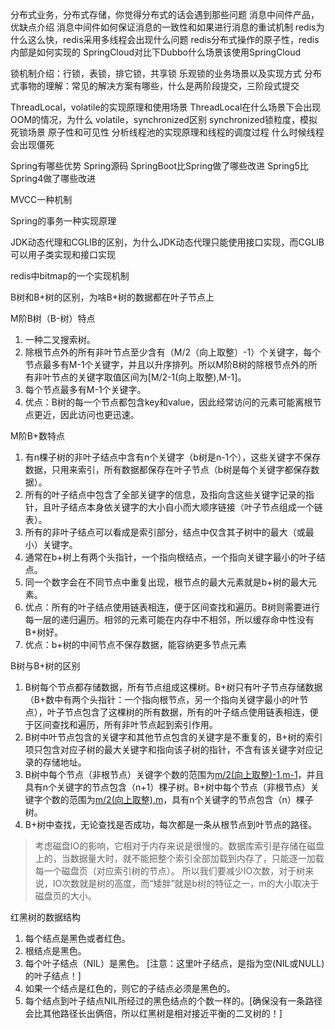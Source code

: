 分布式业务，分布式存储，你觉得分布式的话会遇到那些问题
消息中间件产品，优缺点介绍
消息中间件如何保证消息的一致性和如果进行消息的重试机制
redis为什么这么快，redis采用多线程会出现什么问题
redis分布式操作的原子性，redis内部是如何实现的
SpringCloud对比下Dubbo什么场景该使用SpringCloud

锁机制介绍：行锁，表锁，排它锁，共享锁
乐观锁的业务场景以及实现方式
分布式事物的理解：常见的解决方案有哪些，什么是两阶段提交，三阶段式提交

ThreadLocal，volatile的实现原理和使用场景
ThreadLocal在什么场景下会出现OOM的情况，为什么
volatile，synchronized区别
synchronized锁粒度，模拟死锁场景
原子性和可见性
分析线程池的实现原理和线程的调度过程
什么时候线程会出现僵死

Spring有哪些优势
Spring源码
SpringBoot比Spring做了哪些改进
Spring5比Spring4做了哪些改进

MVCC一种机制

Spring的事务一种实现原理

JDK动态代理和CGLIB的区别，为什么JDK动态代理只能使用接口实现，而CGLIB可以用子类实现和接口实现

redis中bitmap的一个实现机制

B树和B+树的区别，为啥B+树的数据都在叶子节点上

M阶B树（B-树）特点
1. 一种二叉搜索树。
2. 除根节点外的所有非叶节点至少含有（M/2（向上取整）-1）个关键字，每个节点最多有M-1个关键字，并且以升序排列。所以M阶B树的除根节点外的所有非叶节点的关键字取值区间为[M/2-1(向上取整),M-1]。
3. 每个节点最多有M-1个关键字。
4. 优点：B树的每一个节点都包含key和value，因此经常访问的元素可能离根节点更近，因此访问也更迅速。


M阶B+数特点
1. 有n棵子树的非叶子结点中含有n个关键字（b树是n-1个），这些关键字不保存数据，只用来索引，所有数据都保存在叶子节点（b树是每个关键字都保存数据）。
2. 所有的叶子结点中包含了全部关键字的信息，及指向含这些关键字记录的指针，且叶子结点本身依关键字的大小自小而大顺序链接（叶子节点组成一个链表）。
3. 所有的非叶子结点可以看成是索引部分，结点中仅含其子树中的最大（或最小）关键字。
4. 通常在b+树上有两个头指针，一个指向根结点，一个指向关键字最小的叶子结点。
5. 同一个数字会在不同节点中重复出现，根节点的最大元素就是b+树的最大元素。
6. 优点：所有的叶子结点使用链表相连，便于区间查找和遍历。B树则需要进行每一层的递归遍历。相邻的元素可能在内存中不相邻，所以缓存命中性没有B+树好。
7. 优点：b+树的中间节点不保存数据，能容纳更多节点元素

B树与B+树的区别
1. B树每个节点都存储数据，所有节点组成这棵树。B+树只有叶子节点存储数据（B+数中有两个头指针：一个指向根节点，另一个指向关键字最小的叶节点），叶子节点包含了这棵树的所有数据，所有的叶子结点使用链表相连，便于区间查找和遍历，所有非叶节点起到索引作用。
2. B树中叶节点包含的关键字和其他节点包含的关键字是不重复的，B+树的索引项只包含对应子树的最大关键字和指向该子树的指针，不含有该关键字对应记录的存储地址。
3. B树中每个节点（非根节点）关键字个数的范围为[m/2(向上取整)-1,m-1](根节点为[1,m-1])，并且具有n个关键字的节点包含（n+1）棵子树。B+树中每个节点（非根节点）关键字个数的范围为[m/2(向上取整),m](根节点为[1,m])，具有n个关键字的节点包含（n）棵子树。
4. B+树中查找，无论查找是否成功，每次都是一条从根节点到叶节点的路径。

>考虑磁盘IO的影响，它相对于内存来说是很慢的。数据库索引是存储在磁盘上的，当数据量大时，就不能把整个索引全部加载到内存了，只能逐一加载每一个磁盘页（对应索引树的节点）。
所以我们要减少IO次数，对于树来说，IO次数就是树的高度，而“矮胖”就是b树的特征之一，m的大小取决于磁盘页的大小。



红黑树的数据结构
1. 每个结点是黑色或者红色。
2. 根结点是黑色。
3. 每个叶子结点（NIL）是黑色。 [注意：这里叶子结点，是指为空(NIL或NULL)的叶子结点！]
4. 如果一个结点是红色的，则它的子结点必须是黑色的。
5. 每个结点到叶子结点NIL所经过的黑色结点的个数一样的。[确保没有一条路径会比其他路径长出俩倍，所以红黑树是相对接近平衡的二叉树的！]


